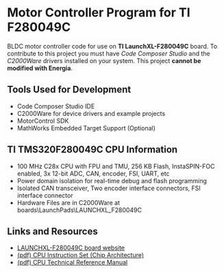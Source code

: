 # Motor Controller Program for TI F280049C

BLDC motor controller code for use on **TI LaunchXL-F280049C** board. To contribute to this project you must have *Code Composer Studio* and the *C2000Ware* drivers installed on your system. This project **cannot be modified with Energia**.

## Tools Used for Development
- Code Composer Studio IDE
- C2000Ware for device drivers and example projects
- MotorControl SDK
- MathWorks Embedded Target Support (Optional)

## TI TMS320F280049C CPU Information
- 100 MHz C28x CPU with FPU and TMU, 256 KB Flash, InstaSPIN-FOC enabled, 3x 12-bit ADC, CAN, encoder, FSI, UART, etc
- Power domain isolation for real-time debug  and flash programming
- Isolated CAN transceiver, Two encoder interface connectors, FSI interface connector
- Hardware Files are in C2000Ware at boards\LaunchPads\LAUNCHXL_F280049C

## Links and Resources
- [LAUNCHXL-F280049C board website](https://www.ti.com/tool/LAUNCHXL-F280049C)
- [(pdf) CPU Instruction Set (Chip Architecture)](https://www.ti.com/lit/pdf/spru430)
- [(pdf) CPU Technical Reference Manual](https://www.ti.com/lit/pdf/sprui33)
